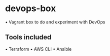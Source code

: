 # devops-box

• Vagrant box to do and experiment with DevOps

## Tools included

• Terraform
• AWS CLI
• Ansible